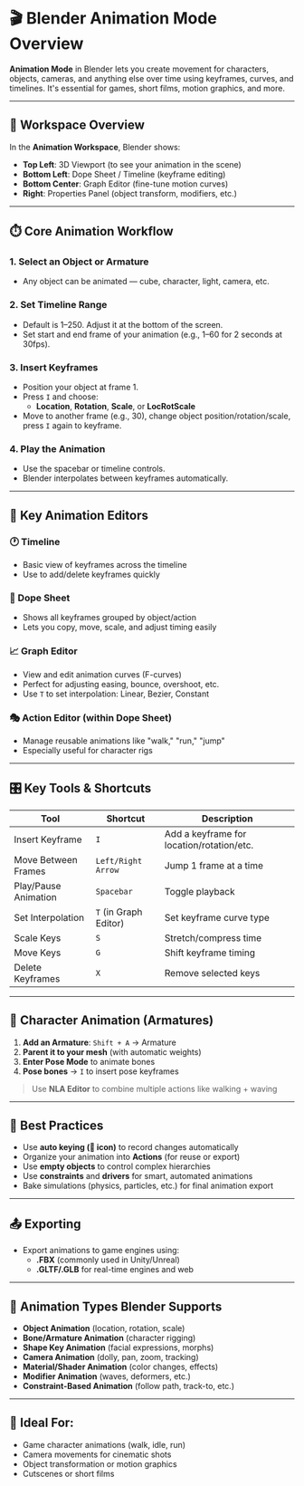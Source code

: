 # 🎬 Blender Animation Mode Overview

**Animation Mode** in Blender lets you create movement for characters, objects, cameras, and anything else over time using keyframes, curves, and timelines. It's essential for games, short films, motion graphics, and more.

---

## 🧭 Workspace Overview

In the **Animation Workspace**, Blender shows:

- **Top Left**: 3D Viewport (to see your animation in the scene)
- **Bottom Left**: Dope Sheet / Timeline (keyframe editing)
- **Bottom Center**: Graph Editor (fine-tune motion curves)
- **Right**: Properties Panel (object transform, modifiers, etc.)

---

## ⏱️ Core Animation Workflow

### 1. **Select an Object or Armature**
- Any object can be animated — cube, character, light, camera, etc.

### 2. **Set Timeline Range**
- Default is 1–250. Adjust it at the bottom of the screen.
- Set start and end frame of your animation (e.g., 1–60 for 2 seconds at 30fps).

### 3. **Insert Keyframes**
- Position your object at frame 1.
- Press `I` and choose:
  - **Location**, **Rotation**, **Scale**, or **LocRotScale**
- Move to another frame (e.g., 30), change object position/rotation/scale, press `I` again to keyframe.

### 4. **Play the Animation**
- Use the spacebar or timeline controls.
- Blender interpolates between keyframes automatically.

---

## 🧰 Key Animation Editors

### 🕐 Timeline
- Basic view of keyframes across the timeline
- Use to add/delete keyframes quickly

### 📝 Dope Sheet
- Shows all keyframes grouped by object/action
- Lets you copy, move, scale, and adjust timing easily

### 📈 Graph Editor
- View and edit animation curves (F-curves)
- Perfect for adjusting easing, bounce, overshoot, etc.
- Use `T` to set interpolation: Linear, Bezier, Constant

### 🎭 Action Editor (within Dope Sheet)
- Manage reusable animations like "walk," "run," "jump"
- Especially useful for character rigs

---

## 🎛️ Key Tools & Shortcuts

| Tool                  | Shortcut        | Description                          |
|-----------------------|------------------|--------------------------------------|
| Insert Keyframe       | `I`              | Add a keyframe for location/rotation/etc. |
| Move Between Frames   | `Left/Right Arrow` | Jump 1 frame at a time            |
| Play/Pause Animation  | `Spacebar`       | Toggle playback                      |
| Set Interpolation     | `T` (in Graph Editor) | Set keyframe curve type        |
| Scale Keys            | `S`              | Stretch/compress time                |
| Move Keys             | `G`              | Shift keyframe timing                |
| Delete Keyframes      | `X`              | Remove selected keys                 |

---

## 🧍 Character Animation (Armatures)

1. **Add an Armature**: `Shift + A` → Armature
2. **Parent it to your mesh** (with automatic weights)
3. **Enter Pose Mode** to animate bones
4. **Pose bones** → `I` to insert pose keyframes

> Use **NLA Editor** to combine multiple actions like walking + waving

---

## 🧠 Best Practices

- Use **auto keying (🔴 icon)** to record changes automatically
- Organize your animation into **Actions** (for reuse or export)
- Use **empty objects** to control complex hierarchies
- Use **constraints** and **drivers** for smart, automated animations
- Bake simulations (physics, particles, etc.) for final animation export

---

## 📤 Exporting

- Export animations to game engines using:
  - **.FBX** (commonly used in Unity/Unreal)
  - **.GLTF/.GLB** for real-time engines and web

---

## 🧩 Animation Types Blender Supports

- **Object Animation** (location, rotation, scale)
- **Bone/Armature Animation** (character rigging)
- **Shape Key Animation** (facial expressions, morphs)
- **Camera Animation** (dolly, pan, zoom, tracking)
- **Material/Shader Animation** (color changes, effects)
- **Modifier Animation** (waves, deformers, etc.)
- **Constraint-Based Animation** (follow path, track-to, etc.)

---

## 🎯 Ideal For:

- Game character animations (walk, idle, run)
- Camera movements for cinematic shots
- Object transformation or motion graphics
- Cutscenes or short films


